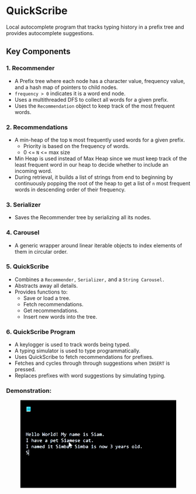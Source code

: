 # QuickScribe

Local autocomplete program that tracks typing history in a prefix tree and provides autocomplete suggestions.

## Key Components

### 1. Recommender
- A Prefix tree where each node has a character value, frequency value, and a hash map of pointers to child nodes.
- `frequency > 0` indicates it is a word end node.
- Uses a multithreaded DFS to collect all words for a given prefix.
- Uses the `Recommendation` object to keep track of the most frequent words.

### 2. Recommendations
- A min-heap of the top `N` most frequently used words for a given prefix.
  - Priority is based on the frequency of words.
  - 0 <= `N` <= max size
- Min Heap is used instead of Max Heap since we must keep track of the least frequent word in our heap to decide whether to include an incoming word.
- During retrieval, it builds a list of strings from end to beginning by continuously popping the root of the heap to get a list of `n` most frequent words in descending order of their frequency.

### 3. Serializer
- Saves the Recommender tree by serializing all its nodes.

### 4. Carousel
- A generic wrapper around linear iterable objects to index elements of them in circular order.

### 5. QuickScribe
- Combines a `Recommender,` `Serializer,` and a `String Carousel.`
- Abstracts away all details.
- Provides functions to:
  - Save or load a tree.
  - Fetch recommendations.
  - Get recommendations.
  - Insert new words into the tree.

### 6. QuickScribe Program
- A keylogger is used to track words being typed.
- A typing simulator is used to type programmatically.
- Uses QuickScribe to fetch recommendations for prefixes.
- Fetches and cycles through through suggestions when `INSERT` is pressed.
- Replaces prefixes with word suggestions by simulating typing.

### Demonstration:
<div align="center">
  <img src="demo.gif" alt="Demo GIF" />
</div>


